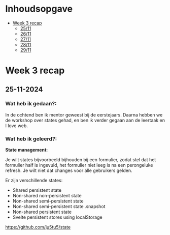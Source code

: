 # Inhoudsopgave

- [Week 3 recap](#week-3-recap)
  - [25/11](#25-11-2024)
  - [26/11](#26-11-2024)
  - [27/11](#27-11-2024)
  - [28/11](#28-11-2024)
  - [29/11](#29-11-2024)

# Week 3 recap

## 25-11-2024

### Wat heb ik gedaan?:

In de ochtend ben ik mentor geweest bij de eerstejaars. Daarna hebben we de workshop over states gehad, en ben ik verder gegaan aan de leertaak en I love web.

### Wat heb ik geleerd?:

**State management:**

Je wilt states bijvoorbeeld bijhouden bij een formulier, zodat stel dat het formulier half is ingevuld, het formulier niet leeg is na een perongeluke refresh.
Je wilt niet dat changes voor álle gebruikers gelden.

Er zijn verschillende states:
- Shared persistent state
- Non-shared non-persistent state
- Non-shared semi-persistent state
- Non-shared semi-persistent state .snapshot
- Non-shared persistent state
- Svelte persistent stores using localStorage

https://github.com/ju5tu5/state
